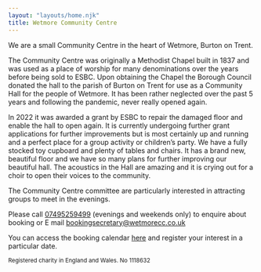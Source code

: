 ```yaml
---
layout: "layouts/home.njk"
title: Wetmore Community Centre
---
```


We are a small Community Centre in the heart of Wetmore, Burton on Trent. 

The Community Centre was originally a Methodist Chapel built in 1837 and was used as a place of worship for many denominations over the years before being sold to ESBC. Upon obtaining the Chapel the Borough Council donated the hall to the parish of Burton on Trent for use as a Community Hall for the people of Wetmore. It has been rather neglected over the past 5 years and following the pandemic, never really opened again.  

In 2022 it was awarded a grant by ESBC to repair the damaged floor and enable the hall to open again. It is currently undergoing further grant applications for further improvements but is most certainly up and running and a perfect place for a group activity or children’s party. We have a fully stocked toy cupboard and plenty of tables and chairs. It has a brand new, beautiful floor and we have so many plans for further improving our beautiful hall. The acoustics in the Hall are amazing and it is crying out for a choir to open their voices to the community.

The Community Centre committee are particularly interested in attracting groups to meet in the evenings.

Please call [07495259499](tel://+447495259499) (evenings and weekends only) to enquire about booking or E mail [bookingsecretary@wetmorecc.co.uk](mailto:bookingsecretary@wetmorecc.co.uk) 

You can access the booking calendar <a href="#">here</a> and register your interest in a particular date.

<small>Registered charity in England and Wales. No 1118632</small>
